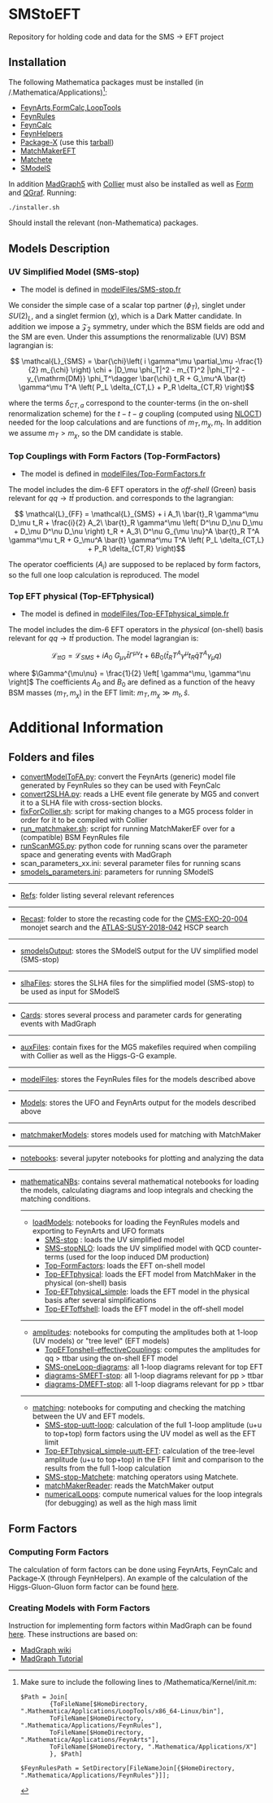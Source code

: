 # SMStoEFT
Repository for holding code and data for the SMS -> EFT project

## Installation

The following Mathematica packages must be installed (in <home folder>/.Mathematica/Applications)[^1]:

  * [FeynArts,FormCalc,LoopTools](https://feynarts.de/)
  * [FeynRules](https://feynrules.irmp.ucl.ac.be/)
  * [FeynCalc](https://feyncalc.github.io/)
  * [FeynHelpers](https://github.com/FeynCalc/feynhelpers)
  * [Package-X](https://gitlab.com/mule-tools/package-x) (use this [tarball](./packageX.tar.gz))
  * [MatchMakerEFT](https://ftae.ugr.es/matchmakereft/)
  * [Matchete](https://gitlab.com/matchete/matchete)
  * [SModelS](https://smodels.github.io/)

In addition [MadGraph5](https://launchpad.net/mg5amcnlo) with [Collier](https://collier.hepforge.org/) must also be installed
as well as [Form](https://launchpad.net/ubuntu/+source/form) and [QGraf](http://cfif.tecnico.ulisboa.pt/~paulo/qgraf.html).
Running:

```
./installer.sh
```

Should install the relevant (non-Mathematica) packages.

## Models Description

### UV Simplified Model (SMS-stop)

 * The model is defined in [modelFiles/SMS-stop.fr](./modelFiles/SMS-stop.fr)

We consider the simple case of a scalar top partner ($\phi_T$), singlet under $SU(2)_L$, and a singlet fermion ($\chi$),
which is a Dark Matter candidate. In addition we impose a $\mathcal{Z}_2$ symmetry, under which the BSM fields are odd and the SM are even. Under this assumptions the renormalizable (UV) BSM lagrangian is:

```math
    \mathcal{L}_{SMS} = \bar{\chi}\left( i \gamma^\mu \partial_\mu -\frac{1}{2} m_{\chi} \right) \chi + |D_\mu \phi_T|^2 - m_{T}^2 |\phi_T|^2 - y_{\mathrm{DM}} \phi_T^\dagger \bar{\chi} t_R + G_\mu^A \bar{t} \gamma^\mu T^A \left( P_L \delta_{CT,L} + P_R \delta_{CT,R} \right)
```

where the terms $\delta_{CT,a}$ correspond to the counter-terms (in the on-shell renormalization scheme) for the $t-t-g$ coupling (computed using [NLOCT](https://arxiv.org/abs/1406.3030)) needed for the loop calculations and are functions of $m_T,m_{\chi},m_t$.
In addition we assume $m_T > m_{\chi}$, so the DM candidate is stable.

### Top Couplings with Form Factors (Top-FormFactors)

 * The model is defined in [modelFiles/Top-FormFactors.fr](./modelFiles/Top-FormFactors.fr)

The model includes the dim-6 EFT operators in the *off-shell* (Green) basis relevant for $q q \to t \bar{t}$ production.  and corresponds to the lagrangian:

```math
    \mathcal{L}_{FF} = \mathcal{L}_{SMS} + i A_1\ \bar{t}_R \gamma^\mu D_\mu t_R + \frac{i}{2} A_2\ \bar{t}_R \gamma^\mu \left( D^\nu D_\nu D_\mu + D_\mu D^\nu D_\nu \right)  t_R + A_3\ D^\nu G_{\mu \nu}^A \bar{t}_R T^A \gamma^\mu t_R + G_\mu^A \bar{t} \gamma^\mu T^A \left( P_L \delta_{CT,L} + P_R \delta_{CT,R} \right)
```

The operator coefficients ($A_i$) are supposed to be replaced by form factors, so the full one loop calculation is reproduced. The model

### Top EFT physical (Top-EFTphysical)

 * The model is defined in [modelFiles/Top-EFTphysical_simple.fr](./modelFiles/Top-EFTphysical_simple.fr)

The model includes the dim-6 EFT operators in the *physical* (on-shell) basis relevant for $q q \to t \bar{t}$ production. The model lagrangian is:

```math
    \mathcal{L}_{ttG} = \mathcal{L}_{SMS} + i A_0\ G_{\mu\nu} \bar{t} \Gamma^{\mu\nu} t + 6 B_0 \left( \bar{t}_R T^A \gamma^\mu t_R \bar{q} T^A \gamma_\mu q \right)
```

where $\Gamma^{\mu\nu} = \frac{1}{2} \left[ \gamma^\mu, \gamma^\nu \right]$ The coefficients $A_0$ and $B_0$ are defined as a function of the heavy BSM masses ($m_T,m_{\chi}$) in the EFT limit: $m_T,m_{\chi} \gg m_t,\hat{s}$.

# Additional Information

## Folders and files

 * [convertModelToFA.py](./convertModelToFA.py): convert the FeynArts (generic) model file generated by FeynRules so they can be used with FeynCalc
 * [convert2SLHA.py](convert2SLHA.py): reads a LHE event file generate by MG5 and convert it to a SLHA file with cross-section blocks.
 * [fixForCollier.sh](fixForCollier.sh): script for making changes to a MG5 process folder in order for it to be compiled with Collier
 * [run_matchmaker.sh](run_matchmaker.sh): script for running MatchMakerEF over for a (compatible) BSM FeynRules file
 * [runScanMG5.py](runScanMG5.py): python code for running scans over the parameter space and generating events with MadGraph
 * scan_parameters_xx.ini: several parameter files for running 
 scans
 * [smodels_parameters.ini](smodels_parameters.ini): parameters for running SModelS
 ---
 * [Refs](./Refs): folder listing several relevant references
 ---
 * [Recast](./Recast): folder to store the recasting code for the [CMS-EXO-20-004](https://cms-results.web.cern.ch/cms-results/public-results/publications/EXO-20-004/) monojet search and the [ATLAS-SUSY-2018-042](https://atlas.web.cern.ch/Atlas/GROUPS/PHYSICS/PAPERS/SUSY-2018-42/) HSCP search
 ---
 * [smodelsOutput](./smodelsOutput): stores the SModelS output for the UV simplified model (SMS-stop)
 ---
 * [slhaFiles](./slhaFiles): stores the SLHA files for the simplified model (SMS-stop) to be used as input for SModelS
 ---
 * [Cards](./Cards): stores several process and parameter cards for generating events with MadGraph
 ---
 * [auxFiles](./auxFiles): contain fixes for the MG5 makefiles required when compiling with Collier as well as the Higgs-G-G example.
 ---
 * [modelFiles](./modelFiles): stores the FeynRules files for the models described above
 ---
 * [Models](./Models): stores the UFO and FeynArts output for the models described above
 ---
 * [matchmakerModels](./matchmakerModels): stores models used for matching with MatchMaker
 ---
 * [notebooks](./notebooks): several jupyter notebooks for plotting and analyzing the data
 ---
 * [mathematicaNBs](./mathematicaNBs/): contains several mathematical notebooks for loading the models, calculating diagrams and loop integrals and checking the matching conditions.
   ***
   * [loadModels](./mathematicaNBs/loadModels): notebooks for loading the FeynRules models and exporting to FeynArts and UFO formats
     * [SMS-stop](./mathematicaNBs/loadModels/SMS-stop.nb) : loads the UV simplified model
     * [SMS-stopNLO](./mathematicaNBs/loadModels/SMS-stopNLO.nb): loads the UV simplified model with QCD counter-terms (used for the loop induced DM production)
     * [Top-FormFactors](./mathematicaNBs/loadModels/Top-FormFactors.nb): loads the EFT on-shell model
     * [Top-EFTphysical](./mathematicaNBs/loadModels/Top-EFTphysical.nb): loads the EFT model from MatchMaker in the physical (on-shell) basis
     * [Top-EFTphysical_simple](./mathematicaNBs/loadModels/Top-EFTphysical_simple.nb): loads the EFT model in the physical basis after several simplifications
     * [Top-EFToffshell](./mathematicaNBs/loadModels/Top-EFToffshell.nb): loads the EFT model in the off-shell model
   ***
   * [amplitudes](./mathematicaNBs/oneLoop): notebooks for computing the amplitudes both at 1-loop (UV models) or "tree level" (EFT models)
        * [TopEFTonshell-effectiveCouplings](./mathematicaNBs/amplitudes/TopEFTonshell-effectiveCouplings.nb): computes the amplitudes for qq > ttbar using the on-shell EFT model
        * [SMS-oneLoop-diagrams](./mathematicaNBs/amplitudes/SMS-oneLoop-diagrams.nb): all 1-loop diagrams relevant for top EFT
        * [diagrams-SMEFT-stop](./mathematicaNBs/amplitudes/diagrams-SMEFT-stop.nb): all 1-loop diagrams relevant for pp > ttbar
        * [diagrams-DMEFT-stop](./mathematicaNBs/amplitudes/diagrams-DMEFT-stop.nb): all 1-loop diagrams relevant for pp > ttbar
    ***
    * [matching](./mathematicaNBs/matching): notebooks for computing and checking the matching between the UV and EFT models.
         * [SMS-stop-uutt-loop](./mathematicaNBs/matching/SMS-stop-uutt-loop.nb): calculation of the full 1-loop amplitude (u+u to top+top) form factors using the UV model as well as the EFT limit
         * [Top-EFTphysical_simple-uutt-EFT](./mathematicaNBs/matching/Top-EFTphysical_simple-uutt-EFT.nb): calculation of the tree-level amplitude (u+u to top+top) in the EFT limit and comparison to the results from the full 1-loop calculation
         * [SMS-stop-Matchete](./mathematicaNBs/matching/SMS-stop-Matchete.nb): matching operators using Matchete.
         * [matchMakerReader](./mathematicaNBs/matching/matchMakerReader.nb): reads the MatchMaker output
         * [numericalLoops](): compute numerical values for the loop integrals (for debugging) as well as the high mass limit


## Form Factors

### Computing Form Factors

The calculation of form factors can be done using FeynArts, FeynCalc and Package-X (through FeynHelpers).
An example of the calculation of the Higgs-Gluon-Gluon form factor can be found [here](./auxFiles/Examples/feyncalc-HGG.nb).

### Creating Models with Form Factors

Instruction for implementing form factors within MadGraph can be found [here](./InstructionsFormFactors.md). 
These instructions are based on:

 * [MadGraph wiki](https://cp3.irmp.ucl.ac.be/projects/madgraph/wiki/FormFactors)
 * [MadGraph Tutorial](./Refs/Hands-onStartToMG.pdf)
 

   

[^1]: Make sure to include the following lines to <home folder>/Mathematica/Kernel/init.m:

     ```
     $Path = Join[
             {ToFileName[$HomeDirectory, ".Mathematica/Applications/LoopTools/x86_64-Linux/bin"],
             ToFileName[$HomeDirectory, ".Mathematica/Applications/FeynRules"],
             ToFileName[$HomeDirectory, ".Mathematica/Applications/FeynArts"],
             ToFileName[$HomeDirectory, ".Mathematica/Applications/X"]
             }, $Path]

     $FeynRulesPath = SetDirectory[FileNameJoin[{$HomeDirectory, ".Mathematica/Applications/FeynRules"}]];                          
     ```     
 
